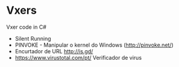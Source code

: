 Vxers
=====

Vxer code in C#

- Silent Running
- PINVOKE - Manipular o kernel do Windows (http://pinvoke.net/)
- Encurtador de URL http://is.gd/
- https://www.virustotal.com/pt/ Verificador de virus
